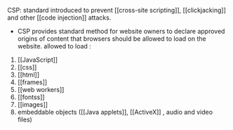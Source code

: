 CSP: standard introduced to prevent [[cross-site scripting]], [[clickjacking]] and other [[code injection]] attacks.
- CSP provides standard method for website owners to declare approved origins of content that browsers should be allowed to load on the website.
allowed to load :
1. [[JavaScript]]
2. [[css]]
3. [[html]]
4. [[frames]]
5. [[web workers]]
6. [[fontss]]
7. [[images]]
8. embeddable objects ([[Java applets]], [[ActiveX]] , audio and video files)
